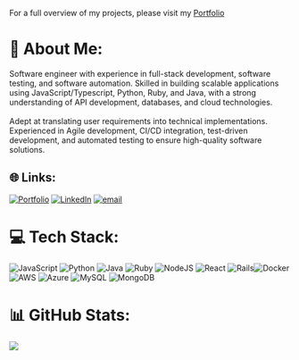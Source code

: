 For a full overview of my projects, please visit my [Portfolio](https://leokamino.com)

# 💫 About Me:
Software engineer with experience in full-stack development, software testing, and software automation. Skilled in building scalable applications using JavaScript/Typescript, Python, Ruby, and Java, with a strong understanding of API development, databases, and cloud technologies.<br> <br>Adept at translating user requirements into technical implementations. Experienced in Agile development, CI/CD integration, test-driven development, and automated testing to ensure high-quality software solutions.


## 🌐 Links:
[![Portfolio](https://img.shields.io/badge/Portfolio-blue)](https://leokamino.com) [![LinkedIn](https://img.shields.io/badge/LinkedIn-%230077B5.svg?logo=linkedin&logoColor=white)](https://linkedin.com/in/leokamino) [![email](https://img.shields.io/badge/Email-D14836?logo=gmail&logoColor=white)](mailto:leo.kamino@gmail.com) 


# 💻 Tech Stack:
![JavaScript](https://img.shields.io/badge/javascript-%23323330.svg?style=for-the-badge&logo=javascript&logoColor=%23F7DF1E) ![Python](https://img.shields.io/badge/python-3670A0?style=for-the-badge&logo=python&logoColor=ffdd54) ![Java](https://img.shields.io/badge/java-%23ED8B00.svg?style=for-the-badge&logo=openjdk&logoColor=white) ![Ruby](https://img.shields.io/badge/ruby-%23CC342D.svg?style=for-the-badge&logo=ruby&logoColor=white) ![NodeJS](https://img.shields.io/badge/node.js-6DA55F?style=for-the-badge&logo=node.js&logoColor=white)  ![React](https://img.shields.io/badge/react-%2320232a.svg?style=for-the-badge&logo=react&logoColor=%2361DAFB) ![Rails](https://img.shields.io/badge/rails-%23CC0000.svg?style=for-the-badge&logo=ruby-on-rails&logoColor=white)![Docker](https://img.shields.io/badge/docker-%230db7ed.svg?style=for-the-badge&logo=docker&logoColor=white) ![AWS](https://img.shields.io/badge/AWS-%23FF9900.svg?style=for-the-badge&logo=amazon-aws&logoColor=white) ![Azure](https://img.shields.io/badge/azure-%230072C6.svg?style=for-the-badge&logo=microsoftazure&logoColor=white) ![MySQL](https://img.shields.io/badge/mysql-4479A1.svg?style=for-the-badge&logo=mysql&logoColor=white) ![MongoDB](https://img.shields.io/badge/MongoDB-%234ea94b.svg?style=for-the-badge&logo=mongodb&logoColor=white)
# 📊 GitHub Stats:
<!-- ![](https://github-readme-stats.vercel.app/api?username=LeonardoKamino&theme=dark&hide_border=false&include_all_commits=false&count_private=false)<br/>
![](https://nirzak-streak-stats.vercel.app/?user=LeonardoKamino&theme=dark&hide_border=false)<br/> -->
![](https://github-readme-stats.vercel.app/api/top-langs/?username=LeonardoKamino&theme=dark&hide_border=false&include_all_commits=false&count_private=false&layout=compact)
